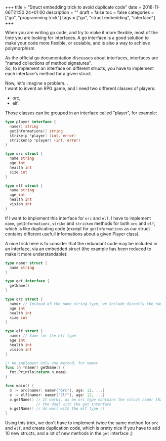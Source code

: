 +++
title = "Struct embedding trick to avoid duplicate code"
date = 2018-11-06T21:50:24+01:00
description = ""
draft = false 
toc = false
categories = ["go", "programming trick"]
tags = ["go", "struct embedding", "interface"]
+++

When you are writing go code, and try to make it more flexible, most of the time you are looking for interfaces.
A go interface is a good solution to make your code more flexible, or scalable, 
and is also a way to achieve polymorphism.

As the official go documentation discusses about interfaces, interfaces are "named collections of method signatures".  
So, to implement an interface on different structs, you have to implement 
each interface's method for a given struct.

Now, let's imagine a problem...  
I want to invent an RPG game, and I need two different classes of players:  
* orc,  
* elf.

Those classes can be grouped in an interface called "player", for example:

```go
type player interface {
  name() string
  getInformations() string
  strike(p *player) (int, error)
  stricken(p *player) (int, error)
}

type orc struct {
  name string
  age int
  health int
  size int
}

type elf struct {
  name string
  age int
  health int
  vision int
}
```

If I want to implement this interface for `orc` and `elf`, I have to implement 
`name`, `getInformations`, `strike` and `stricken` methods for both `orc` and `elf`, which is like duplicating code (except for `getInformations` as our struct contains different 
usefull informations about a given Player class).

A nice trick here is to consider that the redundant code may be included in an interface, via an embedded struct (the example has been reduced to make it more understandable):
```go
type namer struct {
  name string
}

type get interface {
  getName()
}

type orc struct {
  namer // Instead of the name string type, we include directly the namer struct
  age int
  health int
  size int
}

type elf struct {
  namer // Same for the elf type
  age int
  health int
  vision int
}

// We implement only one method, for namer
func (n *namer) getName() {
  fmt.Println(return n.name)
}

func main() {
  o := orc{namer: namer{"Orc"}, age: 12, ...}
  e := elf{namer: namer{"Elf"}, age: 12, ...}
  o.getName() // It works, as an orc type contains the struct namer that respects
              // the deal with the get interface
  e.getName() // As well with the elf type :)
}
```

Using this trick, we don't have to implement twice the same method for `orc` and `elf`, and create duplication code, which is pretty nice if you have to add 10 new structs, and a lot of new methods in the
`get` interface ;)
